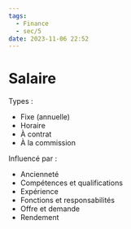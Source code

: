 ```yaml
---
tags:
  - Finance
  - sec/5
date: 2023-11-06 22:52
---
```


# Salaire

Types :

- Fixe (annuelle)
- Horaire
- À contrat
- À la commission

Influencé par :

- Ancienneté
- Compétences et qualifications
- Expérience
- Fonctions et responsabilités
- Offre et demande
- Rendement